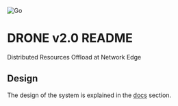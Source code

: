 ![Go](https://github.com/netgroup-polito/dronev2/workflows/Go/badge.svg)

# DRONE v2.0 README
Distributed Resources Offload at Network Edge

## Design
The design of the system is explained in the [docs](docs/design) section.
